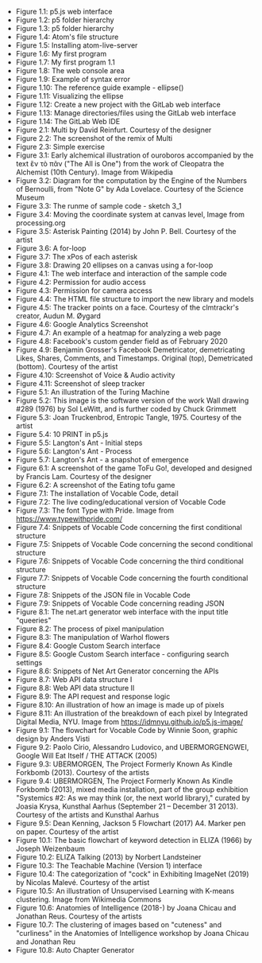 * Figure 1.1: p5.js web interface
* Figure 1.2: p5 folder hierarchy
* Figure 1.3: p5 folder hierarchy
* Figure 1.4: Atom's file structure
* Figure 1.5: Installing atom-live-server
* Figure 1.6: My first program
* Figure 1.7: My first program 1.1
* Figure 1.8: The web console area
* Figure 1.9: Example of syntax error
* Figure 1.10: The reference guide example - ellipse()
* Figure 1.11: Visualizing the ellipse
* Figure 1.12: Create a new project with the GitLab web interface
* Figure 1.13: Manage directories/files using the GitLab web interface
* Figure 1.14: The GitLab Web IDE
* Figure 2.1: Multi by David Reinfurt. Courtesy of the designer
* Figure 2.2: The screenshot of the remix of Multi
* Figure 2.3: Simple exercise
* Figure 3.1: Early alchemical illustration of ouroboros accompanied by the text ἓν τὸ πᾶν ("The All is One") from the work of Cleopatra the Alchemist (10th Century). Image from Wikipedia
* Figure 3.2: Diagram for the computation by the Engine of the Numbers of Bernoulli, from "Note G" by Ada Lovelace. Courtesy of the Science Museum
* Figure 3.3: The runme of sample code - sketch 3_1
* Figure 3.4: Moving the coordinate system at canvas level, Image from processing.org
* Figure 3.5: Asterisk Painting (2014) by John P. Bell. Courtesy of the artist
* Figure 3.6: A for-loop
* Figure 3.7: The xPos of each asterisk
* Figure 3.8: Drawing 20 ellipses on a canvas using a for-loop
* Figure 4.1: The web interface and interaction of the sample code
* Figure 4.2: Permission for audio access
* Figure 4.3: Permission for camera access
* Figure 4.4: The HTML file structure to import the new library and models
* Figure 4.5: The tracker points on a face. Courtesy of the clmtrackr's creator, Audun M. Øygard
* Figure 4.6: Google Analytics Screenshot
* Figure 4.7: An example of a heatmap for analyzing a web page
* Figure 4.8: Facebook's custom gender field as of February 2020
* Figure 4.9: Benjamin Grosser's Facebook Demetricator, demetricating Likes, Shares, Comments, and Timestamps. Original (top), Demetricated (bottom). Courtesy of the artist
* Figure 4.10: Screenshot of Voice & Audio activity
* Figure 4.11: Screenshot of sleep tracker
* Figure 5.1: An illustration of the Turing Machine
* Figure 5.2: This image is the software version of the work Wall drawing #289 (1976) by Sol LeWitt, and is further coded by Chuck Grimmett
* Figure 5.3: Joan Truckenbrod, Entropic Tangle, 1975. Courtesy of the artist
* Figure 5.4: 10 PRINT in p5.js
* Figure 5.5: Langton's Ant - Initial steps
* Figure 5.6: Langton's Ant - Process
* Figure 5.7: Langton's Ant - a snapshot of emergence
* Figure 6.1: A screenshot of the game ToFu Go!, developed and designed by Francis Lam. Courtesy of the designer
* Figure 6.2: A screenshot of the Eating tofu game
* Figure 7.1: The installation of Vocable Code, detail
* Figure 7.2: The live coding/educational version of Vocable Code
* Figure 7.3: The font Type with Pride. Image from https://www.typewithpride.com/
* Figure 7.4: Snippets of Vocable Code concerning the first conditional structure
* Figure 7.5: Snippets of Vocable Code concerning the second conditional structure
* Figure 7.6: Snippets of Vocable Code concerning the third conditional structure
* Figure 7.7: Snippets of Vocable Code concerning the fourth conditional structure
* Figure 7.8: Snippets of the JSON file in Vocable Code
* Figure 7.9: Snippets of Vocable Code concerning reading JSON
* Figure 8.1: The net.art generator web interface with the input title "queeries"
* Figure 8.2: The process of pixel manipulation
* Figure 8.3: The manipulation of Warhol flowers
* Figure 8.4: Google Custom Search interface
* Figure 8.5: Google Custom Search interface - configuring search settings
* Figure 8.6: Snippets of Net Art Generator concerning the APIs
* Figure 8.7: Web API data structure I
* Figure 8.8: Web API data structure II
* Figure 8.9: The API request and response logic
* Figure 8.10: An illustration of how an image is made up of pixels
* Figure 8.11: An illustration of the breakdown of each pixel by Integrated Digital Media, NYU. Image from https://idmnyu.github.io/p5.js-image/
* Figure 9.1: The flowchart for Vocable Code by Winnie Soon, graphic design by Anders Visti
* Figure 9.2: Paolo Cirio, Alessandro Ludovico, and UBERMORGENGWEI, Google Will Eat Itself / THE ATTACK (2005)
* Figure 9.3: UBERMORGEN, The Project Formerly Known As Kindle Forkbomb (2013). Courtesy of the artists
* Figure 9.4: UBERMORGEN, The Project Formerly Known As Kindle Forkbomb (2013), mixed media installation, part of the group exhibition "Systemics #2: As we may think (or, the next world library)," curated by Joasia Krysa, Kunsthal Aarhus (September 21 – December 31 2013). Courtesy of the artists and Kunsthal Aarhus
* Figure 9.5: Dean Kenning, Jackson 5 Flowchart (2017) A4. Marker pen on paper. Courtesy of the artist
* Figure 10.1: The basic flowchart of keyword detection in ELIZA (1966) by Joseph Weizenbaum
* Figure 10.2:  ELIZA Talking (2013) by Norbert Landsteiner
* Figure 10.3: The Teachable Machine (Version 1) interface
* Figure 10.4: The categorization of "cock" in Exhibiting ImageNet (2019) by Nicolas Malevé. Courtesy of the artist
* Figure 10.5: An illustration of Unsupervised Learning with K-means clustering. Image from Wikimedia Commons
* Figure 10.6: Anatomies of Intelligence (2018-) by Joana Chicau and Jonathan Reus. Courtesy of the artists
* Figure 10.7: The clustering of images based on "cuteness" and "curliness" in the Anatomies of Intelligence workshop by Joana Chicau and Jonathan Reu
* Figure 10.8: Auto Chapter Generator
